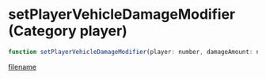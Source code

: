 # setPlayerVehicleDamageModifier (Category player)

```js
function setPlayerVehicleDamageModifier(player: number, damageAmount: number): void
```

[filename](setPlayerVehicleDamageModifier_m.md ':include')